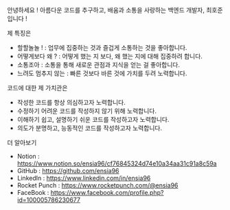 안녕하세요 !
아름다운 코드를 추구하고, 배움과 소통을 사랑하는 백엔드 개발자, 최호준입니다 !

제 특징은
- 할할놀놀 ! : 업무에 집중하는 것과 즐겁게 소통하는 것을 좋아합니다. 
- 어떻게보다 왜 ? : 어떻게 했는 지 보다, 왜 했는 지에 대해 집중하려 합니다.
- 소통조아 : 소통을 통해 새로운 관점과 지식을 얻는 걸 좋아합니다.
- 느려도 멈추지 않는 : 빠른 것보다 바른 것에 가치를 두려 노력합니다.

코드에 대한 제 가치관은
- 작성한 코드를 항상 의심하고자 노력합니다.
- 수정하기 어려운 코드를 작성하지 않기 위해 노력합니다.
- 이해하기 쉽고, 설명하기 쉬운 코드를 작성하고자 노력합니다.
- 의도가 분명하고, 능동적인 코드를 작성하고자 노력합니다.

더 알아보기
- Notion : https://www.notion.so/ensia96/cf76845324d74e10a34aa31c91a8c59a
- GitHub : https://github.com/ensia96
- LinkedIn : https://www.linkedin.com/in/ensia96
- Rocket Punch : https://www.rocketpunch.com/@ensia96
- FaceBook : https://www.facebook.com/profile.php?id=100005786230677
